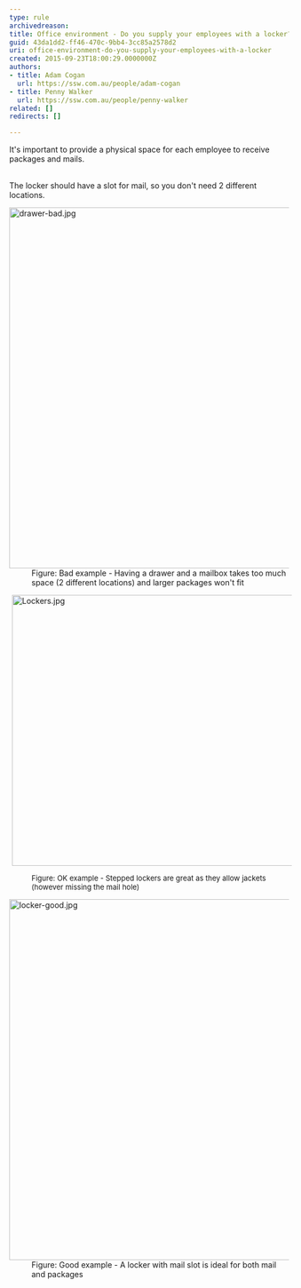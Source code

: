 ```yaml
---
type: rule
archivedreason: 
title: Office environment - Do you supply your employees with a locker?
guid: 43da1dd2-ff46-470c-9bb4-3cc85a2578d2
uri: office-environment-do-you-supply-your-employees-with-a-locker
created: 2015-09-23T18:00:29.0000000Z
authors:
- title: Adam Cogan
  url: https://ssw.com.au/people/adam-cogan
- title: Penny Walker
  url: https://ssw.com.au/people/penny-walker
related: []
redirects: []

---
```



​It's important to provide a physical&#160;space for each employee to receive packages and mails.
<br><excerpt class='endintro'></excerpt><br>
<p>The locker should have a slot for mail, so you don't need 2 different locations.</p><dl class="badImage"><dt> <img src="/PublishingImages/drawer-bad.jpg" alt="drawer-bad.jpg" style="width&#58;650px;" /> </dt><dd>Figure&#58; Bad example - Having a drawer and a mailbox takes too much space (2 different locations) and larger packages won't fit</dd></dl><dl class="ssw15-rteElement-ImageArea"><img src="/SiteAssets/lockers-for-employees/Lockers.jpg" alt="Lockers.jpg" style="margin&#58;0px 5px;width&#58;650px;height&#58;488px;" /></dl><dd class="ssw15-rteElement-FigureGood"><span style="font-size&#58;13px;">Figure&#58; OK example - Stepped lockers are great as they allow jackets (however missing the mail hole)</span><br></dd><dl class="goodImage"><dt> <img src="/PublishingImages/locker-good.jpg" alt="locker-good.jpg" style="width&#58;650px;" /> </dt><dd>Figure&#58; Good example - A locker with mail slot is ideal for both mail and packages </dd></dl>


